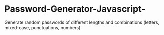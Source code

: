 # Password-Generator-Javascript-
Generate random passwords of different lengths and combinations (letters, mixed-case, punctuations, numbers)
